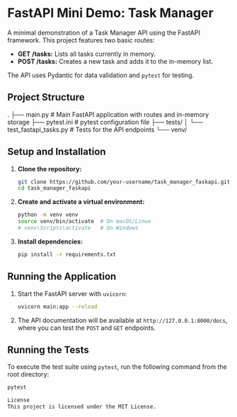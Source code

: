 # FastAPI Mini Demo: Task Manager

A minimal demonstration of a Task Manager API using the FastAPI framework. This project features two basic routes:

- **GET /tasks:** Lists all tasks currently in memory.
- **POST /tasks:** Creates a new task and adds it to the in-memory list.

The API uses Pydantic for data validation and `pytest` for testing.

## Project Structure

.
├── main.py # Main FastAPI application with routes and in-memory storage
├── pytest.ini # pytest configuration file
├── tests/
│ └── test_fastapi_tasks.py # Tests for the API endpoints
└── venv/

## Setup and Installation

1.  **Clone the repository:**

    ```bash
    git clone https://github.com/your-username/task_manager_faskapi.git
    cd task_manager_faskapi
    ```

2.  **Create and activate a virtual environment:**

    ```bash
    python -m venv venv
    source venv/bin/activate  # On macOS/Linux
    # venv\Scripts\activate   # On Windows
    ```

3.  **Install dependencies:**
    ```bash
    pip install -r requirements.txt
    ```

## Running the Application

1.  Start the FastAPI server with `uvicorn`:
    ```bash
    uvicorn main:app --reload
    ```
2.  The API documentation will be available at `http://127.0.0.1:8000/docs`, where you can test the `POST` and `GET` endpoints.

## Running the Tests

To execute the test suite using `pytest`, run the following command from the root directory:

```bash
pytest

License
This project is licensed under the MIT License.
```
